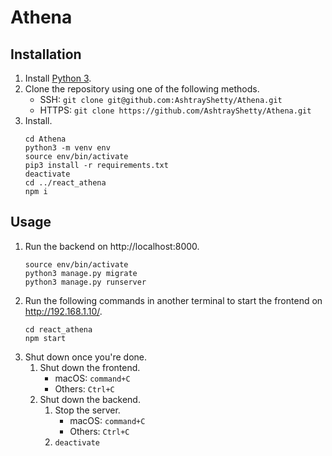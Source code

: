 # Athena

## Installation

1. Install [Python 3](https://www.python.org/downloads/).
1. Clone the repository using one of the following methods.
    - SSH: `git clone git@github.com:AshtrayShetty/Athena.git`
    - HTTPS: `git clone https://github.com/AshtrayShetty/Athena.git`
1. Install.
    ```
    cd Athena
    python3 -m venv env
    source env/bin/activate
    pip3 install -r requirements.txt
    deactivate
    cd ../react_athena
    npm i
    ```

## Usage

1. Run the backend on http://localhost:8000.
    ```
    source env/bin/activate
    python3 manage.py migrate
    python3 manage.py runserver 
    ```
1. Run the following commands in another terminal to start the frontend on http://192.168.1.10/.
    ```
    cd react_athena
    npm start
    ```
1. Shut down once you're done.
    1. Shut down the frontend.
        - macOS: `command+C`
        - Others: `Ctrl+C`
    1. Shut down the backend.
        1. Stop the server.
            - macOS: `command+C`
            - Others: `Ctrl+C`
        1. `deactivate`
